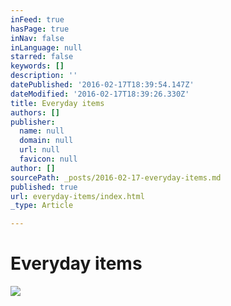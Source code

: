 ```yaml
---
inFeed: true
hasPage: true
inNav: false
inLanguage: null
starred: false
keywords: []
description: ''
datePublished: '2016-02-17T18:39:54.147Z'
dateModified: '2016-02-17T18:39:26.330Z'
title: Everyday items
authors: []
publisher:
  name: null
  domain: null
  url: null
  favicon: null
author: []
sourcePath: _posts/2016-02-17-everyday-items.md
published: true
url: everyday-items/index.html
_type: Article

---
```

# Everyday items
![](https://the-grid-user-content.s3-us-west-2.amazonaws.com/a4212d96-e6eb-4baf-a130-ee942e07a499.jpg)